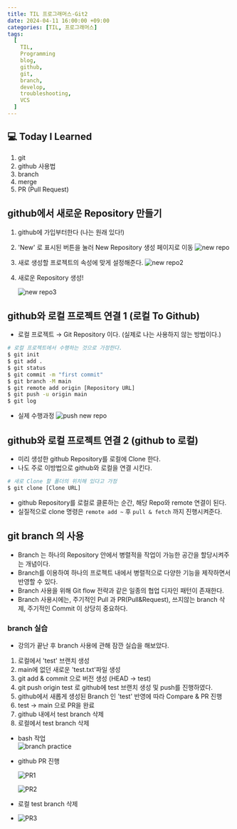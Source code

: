 ```yaml
---
title: TIL 프로그래머스-Git2
date: 2024-04-11 16:00:00 +09:00
categories: [TIL, 프로그래머스]
tags:
  [
    TIL,
    Programming
    blog,
    github,
    git,
    branch,
    develop,
    troubleshooting,
    VCS
  ]
---
```


## 💻 Today I Learned
1. git
2. github 사용법
3. branch
4. merge
5. PR (Pull Request)

## github에서 새로운 Repository 만들기

1. github에 가입부터한다 (나는 원래 있다!)
2. 'New' 로 표시된 버튼을 눌러 New Repository 생성 페이지로 이동
    ![new repo](../assets/img/post/2024-04-11/2024-04-11-github-NewRepo.jpg)
3. 새로 생성할 프로젝트의 속성에 맞게 설정해준다.
    ![new repo2](../assets/img/post/2024-04-11/2024-04-11-github-NewRepo2.jpg)

4. 새로운 Repository 생성!
  
    ![new repo3](../assets/img/post/2024-04-11/2024-04-11-github-NewRepo3.jpg)


## github와 로컬 프로젝트 연결 1 (로컬 To Github)
- 로컬 프로젝트 → Git Repository 이다. (실제로 나는 사용하지 않는 방법이다.)

```bash
# 로컬 프로젝트에서 수행하는 것으로 가정한다.
$ git init
$ git add .
$ git status
$ git commit -m "first commit"
$ git branch -M main
$ git remote add origin [Repository URL]
$ git push -u origin main
$ git log
```

- 실제 수행과정
  ![push new repo](../assets/img/post/2024-04-11/2024-04-11-github%20push%20new%20Repo.jpg)


## github와 로컬 프로젝트 연결 2 (github to 로컬)
- 미리 생성한 github Repository를 로컬에 Clone 한다.
- 나도 주로 이방법으로 github와 로컬을 연결 시킨다.

```bash
# 새로 Clone 할 폴더의 위치해 있다고 가정
$ git clone [Clone URL]
```

- github Repository를 로컬로 클론하는 순간, 해당 Repo와 remote 연결이 된다.
- 실질적으로 clone 명령은 `remote add ~` 후 `pull & fetch` 까지 진행시켜준다.


## git branch 의 사용

- Branch 는 하나의 Repository 안에서 병렬적을 작업이 가능한 공간을 할당시켜주는 개념이다.
- Branch를 이용하여 하나의 프로젝트 내에서 병렬적으로 다양한 기능을 제작하면서 반영할 수 있다.
- Branch 사용을 위해 Git flow 전략과 같은 일종의 협업 디자인 패턴이 존재한다.
- Branch 사용시에는, 주기적인 Pull 과 PR(Pull&Request), 쓰지않는 branch 삭제, 주기적인 Commit 이 상당히 중요하다.

### branch 실습
- 강의가 끝난 후 branch 사용에 관해 잠깐 실습을 해보았다.
1. 로컬에서 'test' 브랜치 생성
2. main에 없던 새로운 'test.txt'파일 생성
3. git add & commit 으로 버전 생성 (HEAD -> test)
4. git push origin test 로 github에 test 브랜치 생성 및 push를 진행하였다.
5. github에서 새롭게 생성된 Branch 인 'test' 반영에 따라 Compare & PR 진행
6. test → main 으로 PR을 완료
7. github 내에서 test branch 삭제
8. 로컬에서 test branch 삭제
   
   
- bash 작업  
 ![branch practice](../assets/img/post/2024-04-11/2024-04-11-github-branch.jpg)

- github PR 진행

  ![PR1](../assets/img/post/2024-04-11/2024-04-11-github-PR1.jpg '1')

  ![PR2](../assets/img/post/2024-04-11/2024-04-11-github-PR2.jpg '2')

- 로컬 test branch 삭제
- 
  ![PR3](../assets/img/post/2024-04-11/2024-04-11-github-PR3.jpg '3')